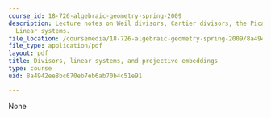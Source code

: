 ```yaml
---
course_id: 18-726-algebraic-geometry-spring-2009
description: Lecture notes on Weil divisors, Cartier divisors, the Picard group, and
  Linear systems.
file_location: /coursemedia/18-726-algebraic-geometry-spring-2009/8a4942ee8bc670eb7eb6ab70b4c51e91_MIT18_726s09_lec14_divisors.pdf
file_type: application/pdf
layout: pdf
title: Divisors, linear systems, and projective embeddings
type: course
uid: 8a4942ee8bc670eb7eb6ab70b4c51e91

---
```

None
